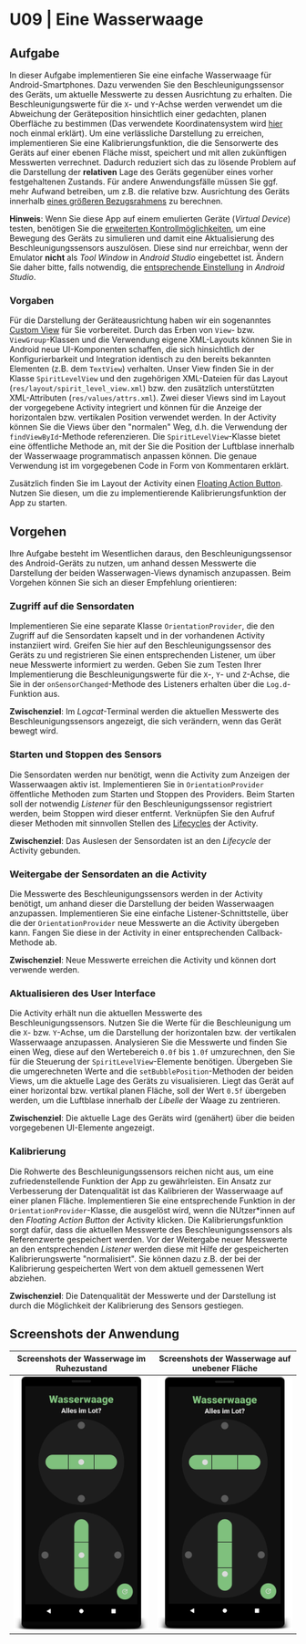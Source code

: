 # U09 | Eine Wasserwaage

## Aufgabe

In dieser Aufgabe implementieren Sie eine einfache Wasserwaage für Android-Smartphones. Dazu verwenden Sie den Beschleunigungssensor des Geräts, um aktuelle Messwerte zu dessen Ausrichtung zu erhalten. Die Beschleunigungswerte für die `X`- und `Y`-Achse werden verwendet um die Abweichung der Geräteposition hinsichtlich einer gedachten, planen Oberfläche zu bestimmen (Das verwendete Koordinatensystem wird [hier](https://developer.android.com/reference/android/hardware/SensorEvent#values) noch einmal erklärt). Um eine verlässliche Darstellung zu erreichen, implementieren Sie eine Kalibrierungsfunktion, die die Sensorwerte des Geräts auf einer ebenen Fläche misst, speichert und mit allen zukünftigen Messwerten verrechnet. Dadurch reduziert sich das zu lösende Problem auf die Darstellung der **relativen** Lage des Geräts gegenüber eines vorher festgehaltenen Zustands. Für andere Anwendungsfälle müssen Sie ggf. mehr Aufwand betreiben, um z.B. die relative bzw. Ausrichtung des Geräts innerhalb [eines größeren Bezugsrahmens](https://developer.android.com/guide/topics/sensors/sensors_position#sensors-pos-orient) zu berechnen.

**Hinweis**: Wenn Sie diese App auf einem emulierten Geräte (_Virtual Device_) testen, benötigen Sie die [erweiterten Kontrollmöglichkeiten](https://developer.android.com/studio/run/emulator#extended), um eine Bewegung des Geräts zu simulieren und damit eine Aktualisierung des Beschleunigungssensors auszulösen. Diese sind nur erreichbar, wenn der Emulator **nicht** als _Tool Window_ in _Android Studio_ eingebettet ist. Ändern Sie daher bitte, falls notwendig, die [entsprechende Einstellung](https://androidstudio.googleblog.com/2020/05/emulator-30011-canary.html) in _Android Studio_.

### Vorgaben

Für die Darstellung der Geräteausrichtung haben wir ein sogenanntes [Custom View](https://developer.android.com/training/custom-views/create-view) für Sie vorbereitet. Durch das Erben von `View`- bzw. `ViewGroup`-Klassen und die Verwendung eigene XML-Layouts können Sie in Android neue UI-Komponenten schaffen, die sich hinsichtlich der Konfigurierbarkeit und Integration identisch zu den bereits bekannten Elementen (z.B. dem `TextView`) verhalten. Unser View finden Sie in der Klasse `SpiritLevelView` und den zugehörigen XML-Dateien für das Layout (`res/layout/spirit_level_view.xml`) bzw. den zusätzlich unterstützten XML-Attributen (`res/values/attrs.xml`). Zwei dieser Views sind im Layout der vorgegebene Activity integriert und können für die Anzeige der horizontalen bzw. vertikalen Position verwendet werden. In der Activity können Sie die Views über den "normalen" Weg, d.h. die Verwendung der `findViewById`-Methode referenzieren. Die `SpiritLevelView`-Klasse bietet eine öffentliche Methode an, mit der Sie die Position der Luftblase innerhalb der Wasserwaage programmatisch anpassen können. Die genaue Verwendung ist im vorgegebenen Code in Form von Kommentaren erklärt.

Zusätzlich finden Sie im Layout der Activity einen [Floating Action Button](https://developer.android.com/guide/topics/ui/floating-action-button). Nutzen Sie diesen, um die zu implementierende Kalibrierungsfunktion der App zu starten.

## Vorgehen

Ihre Aufgabe besteht im Wesentlichen daraus, den Beschleunigungssensor des Android-Geräts zu nutzen, um anhand dessen Messwerte die Darstellung der beiden Wasserwagen-Views dynamisch anzupassen. Beim Vorgehen können Sie sich an dieser Empfehlung orientieren:

### Zugriff auf die Sensordaten

Implementieren Sie eine separate Klasse `OrientationProvider`, die den Zugriff auf die Sensordaten kapselt und in der vorhandenen Activity instanziiert wird. Greifen Sie hier auf den Beschleunigungssensor des Geräts zu und registrieren Sie einen entsprechenden Listener, um über neue Messwerte informiert zu werden. Geben Sie zum Testen Ihrer Implementierung die Beschleunigungswerte für die `X`-, `Y`- und `Z`-Achse, die Sie in der `onSensorChanged`-Methode des Listeners erhalten über die `Log.d`-Funktion aus.

**Zwischenziel**: Im *Logcat*-Terminal werden die aktuellen Messwerte des Beschleunigungssensors angezeigt, die sich verändern, wenn das Gerät bewegt wird.

### Starten und Stoppen des Sensors

Die Sensordaten werden nur benötigt, wenn die Activity zum Anzeigen der Wasserwaagen aktiv ist. Implementieren Sie in `OrientationProvider` öffentliche Methoden zum Starten und Stoppen des Providers. Beim Starten soll der notwendig *Listener* für den Beschleunigungssensor registriert werden, beim Stoppen wird dieser entfernt. Verknüpfen Sie den Aufruf dieser Methoden mit sinnvollen Stellen des [Lifecycles](https://developer.android.com/guide/components/activities/activity-lifecycle) der Activity.

**Zwischenziel**: Das Auslesen der Sensordaten ist an den *Lifecycle* der Activity gebunden.

### Weitergabe der Sensordaten an die Activity

Die Messwerte des Beschleunigungssensors werden in der Activity benötigt, um anhand dieser die Darstellung der beiden Wasserwaagen anzupassen. Implementieren Sie eine einfache Listener-Schnittstelle, über die der `OrientationProvider` neue Messwerte an die Activity übergeben kann. Fangen Sie diese in der Activity in einer entsprechenden Callback-Methode ab.

**Zwischenziel**: Neue Messwerte erreichen die Activity und können dort verwende werden.

### Aktualisieren des User Interface

Die Activity erhält nun die aktuellen Messwerte des Beschleunigungssensors. Nutzen Sie die Werte für die Beschleunigung um die `X`- bzw. `Y`-Achse, um die Darstellung der horizontalen bzw. der vertikalen Wasserwaage anzupassen. Analysieren Sie die Messwerte und finden Sie einen Weg, diese auf den Wertebereich `0.0f` bis `1.0f` umzurechnen, den Sie für die Steuerung der `SpiritLevelView`-Elemente benötigen. Übergeben Sie die umgerechneten Werte and die `setBubblePosition`-Methoden der beiden Views, um die aktuelle Lage des Geräts zu visualisieren. Liegt das Gerät auf einer horizontal bzw. vertikal planen Fläche, soll der Wert `0.5f` übergeben werden, um die Luftblase innerhalb der *Libelle* der Waage zu zentrieren.

**Zwischenziel**: Die aktuelle Lage des Geräts wird (genähert) über die beiden vorgegebenen UI-Elemente angezeigt.

### Kalibrierung

Die Rohwerte des Beschleunigungssensors reichen nicht aus, um eine zufriedenstellende Funktion der App zu gewährleisten. Ein Ansatz zur Verbesserung der Datenqualität ist das Kalibrieren der Wasserwaage auf einer planen Fläche. Implementieren Sie eine entsprechende Funktion in der `OrientationProvider`-Klasse, die ausgelöst wird, wenn die NUtzer\*innen auf den _Floating Action Button_ der Activity klicken. Die Kalibrierungsfunktion sorgt dafür, dass die aktuellen Messwerte des Beschleunigungssensors als Referenzwerte gespeichert werden. Vor der Weitergabe neuer Messwerte an den entsprechenden _Listener_ werden diese mit Hilfe der gespeicherten Kalibrierungswerte "normalisiert". Sie können dazu z.B. der bei der Kalibrierung gespeicherten Wert von dem aktuell gemessenen Wert abziehen.

**Zwischenziel**: Die Datenqualität der Messwerte und der Darstellung ist durch die Möglichkeit der Kalibrierung des Sensors gestiegen.

## Screenshots der Anwendung

|  Screenshots der Wasserwage im Ruhezustand   |   Screenshots der Wasserwage auf unebener Fläche    |
|:------:|:-------:|
| ![Screenshots der Wasserwage im Ruhezustand](./docs/screenshot-wasserwaage-01.png)  | ![Screenshots der Wasserwage im Ruhezustand](./docs/screenshot-wasserwaage-03.png)  |
